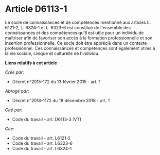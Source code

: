 # Article D6113-1

Le socle de connaissances et de compétences mentionné aux articles L. 6121-2, L. 6324-1 et L. 6323-6 est constitué de
l'ensemble des connaissances et des compétences qu'il est utile pour un individu de maîtriser afin de favoriser son accès à
la formation professionnelle et son insertion professionnelle. Ce socle doit être apprécié dans un contexte professionnel.
Ces connaissances et compétences sont également utiles à la vie sociale, civique et culturelle de l'individu.

**Liens relatifs à cet article**

_Créé par_:

  - Décret n°2015-172 du 13 février 2015 - art. 1

_Abrogé par_:

  - Décret n°2018-1172 du 18 décembre 2018 - art. 1

_Cité par_:

  - Code du travail - art. D6113-3 (VT)

_Cite_:

  - Code du travail - art. L6121-2
  - Code du travail - art. L6323-6
  - Code du travail - art. L6324-1
